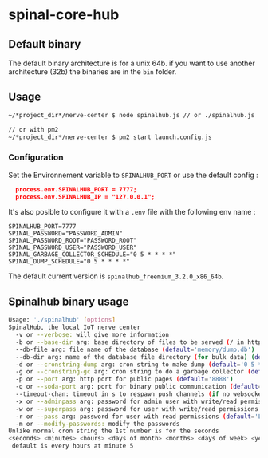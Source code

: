 # spinal-core-hub

## Default binary

The default binary architecture is for a unix 64b.
if you want to use another architecture (32b) the binaries are in the `bin` folder.

## Usage

```sh
~/*project_dir*/nerve-center $ node spinalhub.js // or ./spinalhub.js

// or with pm2
~/*project_dir*/nerve-center $ pm2 start launch.config.js
```

### Configuration

Set the Environnement variable to `SPINALHUB_PORT` or use the default config :

```json
  process.env.SPINALHUB_PORT = 7777;
  process.env.SPINALHUB_IP = "127.0.0.1";
```

It's also posible to configure it with a `.env` file with the following env name :

```env
SPINALHUB_PORT=7777
SPINAL_PASSWORD="PASSWORD_ADMIN"
SPINAL_PASSWORD_ROOT="PASSWORD_ROOT"
SPINAL_PASSWORD_USER="PASSWORD_USER"
SPINAL_GARBAGE_COLLECTOR_SCHEDULE="0 5 * * * *"
SPINAL_DUMP_SCHEDULE="0 5 * * * *"
```

The default current version is `spinalhub_freemium_3.2.0_x86_64b`.

## Spinalhub binary usage

```sh
Usage: './spinalhub' [options]
SpinalHub, the local IoT nerve center
  -v or --verbose: will give more information
  -b or --base-dir arg: base directory of files to be served (/ in http requests) (default='html')
  --db-file arg: file name of the database (default='memory/dump.db')
  --db-dir arg: name of the database file directory (for bulk data) (default='memory/data.db')
  -d or --cronstring-dump arg: cron string to make dump (default='0 5 * * * *')
  -g or --cronstring-gc arg: cron string to do a garbage collector (default='0 5 * * * *')
  -p or --port arg: http port for public pages (default='8888')
  -q or --soda-port arg: port for binary public communication (default='8889')
  --timeout-chan: timeout in s to respawn push channels (if no websocket)
  -x or --adminpass arg: password for admin user with write/read permissions (default='JHGgcz45JKilmzknzelf65ddDadggftIO98P')
  -w or --superpass arg: password for user with write/read permissions (default='4YCSeYUzsDG8XSrjqXgkDPrdmJ3fQqHs')
  -r or --pass arg: password for user with read permissions (default='LQv2nm9G2rqMerk23Tav2ufeuRM2K5RG')
  -m or --modify-passwords: modify the passwords
Unlike normal cron string the 1st number is for the seconds
<seconds> <minutes> <hours> <days of month> <months> <days of week> <years>
 default is every hours at minute 5
```
